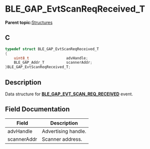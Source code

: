 # BLE\_GAP\_EvtScanReqReceived\_T

**Parent topic:**[Structures](GUID-A15AC144-CD72-427A-B096-33FC1E7FEA88.md)

## C

```c
typedef struct BLE_GAP_EvtScanReqReceived_T
{
    uint8_t                 advHandle;
    BLE_GAP_Addr_T          scannerAddr;
}BLE_GAP_EvtScanReqReceived_T;
```

## Description

Data structure for **[BLE\_GAP\_EVT\_SCAN\_REQ\_RECEIVED](GUID-085D2B3E-E5DB-4072-8916-29201399538E.md)** event.

## Field Documentation

|Field|Description|
|-----|-----------|
|advHandle|Advertising handle.|
|scannerAddr|Scanner address.|

